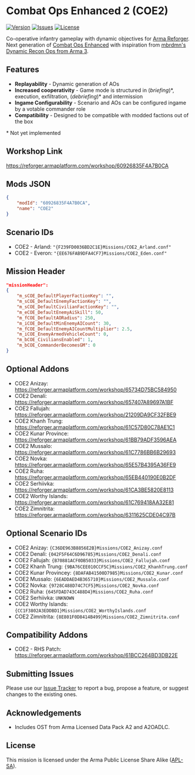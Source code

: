 # Combat Ops Enhanced 2 (COE2)

[![Version](https://img.shields.io/github/release/Kexanone/COE2_AR.svg?label=Version&colorB=007EC6&style=flat-square)](https://github.com/Kexanone/COE2_AR/releases/latest)
[![Issues](https://img.shields.io/github/issues-raw/Kexanone/COE2_AR.svg?label=Issues&style=flat-square)](https://github.com/Kexanone/COE2_AR/issues)
[![License](https://img.shields.io/badge/License-APL--SA-orange.svg?style=flat-square)](https://github.com/Kexanone/COE2_AR/blob/main/LICENSE.md)

Co-operative infantry gameplay with dynamic objectives for [Arma Reforger](https://reforger.armaplatform.com/). Next generation of [Combat Ops Enhanced](https://github.com/Kexanone/CombatOpsEnhanced_AR) with inspiration from [mbrdmn's Dynamic Recon Ops from Arma 3](https://steamcommunity.com/workshop/filedetails/?id=722652837).

## Features
- **Replayability** - Dynamic generation of AOs
- **Increased cooperativity** - Game mode is structured in (_briefing_)\*, execution, exfiltration, (_debriefing_)\* and intermission
- **Ingame Configurability** - Scenario and AOs can be configured ingame by a votable commander role
- **Compatibility** - Designed to be compatible with modded factions out of the box

\* Not yet implemented

## Workshop Link

https://reforger.armaplatform.com/workshop/60926835F4A7B0CA

## Mods JSON

```json
{
    "modId": "60926835F4A7B0CA",
    "name": "COE2"
}
```

## Scenario IDs

- COE2 - Arland: `"{F239FD0036BD2C1E}Missions/COE2_Arland.conf"`
- COE2 - Everon: `"{EE676FAB9DFA4CF7}Missions/COE2_Eden.conf"`

## Mission Header

```json
"missionHeader":
{
    "m_sCOE_DefaultPlayerFactionKey": "",
    "m_sCOE_DefaultEnemyFactionKey": "",
    "m_sCOE_DefaultCivilianFactionKey": "",
    "m_eCOE_DefaultEnemyAiSkill": 50,
    "m_fCOE_DefaultAORadius": 250,
    "m_iCOE_DefaultMinEnemyAICount": 30,
    "m_fCOE_DefaultEnemyAICountMultiplier": 2.5,
    "m_iCOE_EnemyArmedVehicleCount": 0,
    "m_bCOE_CiviliansEnabled": 1,
    "m_bCOE_CommanderBecomesGM": 0
}
```

## Optional Addons

- COE2 Anizay: https://reforger.armaplatform.com/workshop/65734D75BC584950
- COE2 Denali: https://reforger.armaplatform.com/workshop/657407A89697A1BF
- COE2 Fallujah: https://reforger.armaplatform.com/workshop/21209DA9CF32FBE9
- COE2 Khanh Trung: https://reforger.armaplatform.com/workshop/61C57D80C78AE1C1
- COE2 Kunar Province: https://reforger.armaplatform.com/workshop/61BB79ADF3596AEA
- COE2 Mussalo: https://reforger.armaplatform.com/workshop/61C7786BB6B29693
- COE2 Novka: https://reforger.armaplatform.com/workshop/65E57B4395A36FE9
- COE2 Ruha: https://reforger.armaplatform.com/workshop/65EB440190E0B2DF
- COE2 Serhiivka: https://reforger.armaplatform.com/workshop/61CA3BE5820E8113
- COE2 Worthy Islands: https://reforger.armaplatform.com/workshop/61C769418AA32E81
- COE2 Zimnitrita: https://reforger.armaplatform.com/workshop/6311625CDE04C97B

## Optional Scenario IDs
- COE2 Anizay: `{C36DE963B8856E2B}Missions/COE2_Anizay.conf`
- COE2 Denali: `{042F5F64C6D96785}Missions/COE2_Denali.conf`
- COE2 Fallujah: `{B70881ACF0DB5033}Missions/COE2_Fallujah.conf`
- COE2 Khanh Trung: `{9BA76CEE010CCF5C}Missions/COE2_KhanhTrung.conf`
- COE2 Kunar Provincey: `{8DAFAB41500D7985}Missions/COE2_Kunar.conf`
- COE2 Mussalo: `{6EADDAED4B365710}Missions/COE2_Mussalo.conf`
- COE2 Novka: `{9728C488D74C7CF5}Missions/COE2_Novka.conf`
- COE2 Ruha: `{645FDAD743C488D4}Missions/COE2_Ruha.conf`
- COE2 Serhiivka: `UNKNOWN`
- COE2 Worthy Islands: `{CC1F3802A3EDDBD1}Missions/COE2_WorthyIslands.conf`
- COE2 Zimnitrita: `{8E801F0D8414B499}Missions/COE2_Zimnitrita.conf`

## Compatibility Addons

- COE2 - RHS Patch: https://reforger.armaplatform.com/workshop/61BCC264BD3DB22E

## Submitting Issues

Please use our [Issue Tracker](https://github.com/Kexanone/COE2_AR/issues/new/choose) to report a bug, propose a feature, or suggest changes to the existing ones.

## Acknowledgements
- Includes OST from Arma Licensed Data Pack A2 and A2OADLC.

## License
This mission is licensed under the Arma Public License Share Alike ([APL-SA](https://github.com/Kexanone/COE2_AR/blob/main/LICENSE.md)).
